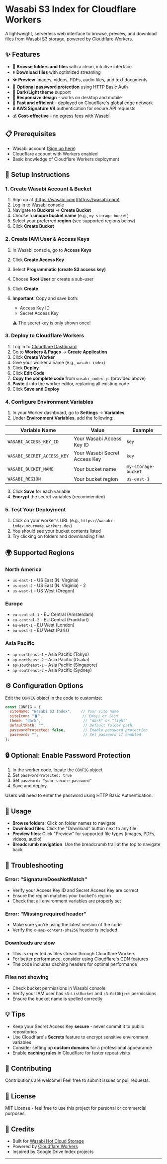 # Wasabi S3 Index for Cloudflare Workers

A lightweight, serverless web interface to browse, preview, and download files from Wasabi S3 storage, powered by Cloudflare Workers.

## ✨ Features

- 📁 **Browse folders and files** with a clean, intuitive interface
- ⬇️ **Download files** with optimized streaming
- 👁️ **Preview** images, videos, PDFs, audio files, and text documents
- 🔐 **Optional password protection** using HTTP Basic Auth
- 🎨 **Dark/Light theme** support
- 📱 **Responsive design** - works on desktop and mobile
- 🚀 **Fast and efficient** - deployed on Cloudflare's global edge network
- 🔒 **AWS Signature V4** authentication for secure API requests
- 💰 **Cost-effective** - no egress fees with Wasabi

## 📋 Prerequisites

- Wasabi account ([Sign up here](https://wasabi.com))
- Cloudflare account with Workers enabled
- Basic knowledge of Cloudflare Workers deployment

## 🚀 Setup Instructions

### 1. Create Wasabi Account & Bucket

1. Sign up at [https://wasabi.com](https://wasabi.com)
2. Log in to Wasabi console
3. Navigate to **Buckets** → **Create Bucket**
4. Choose a **unique bucket name** (e.g., `my-storage-bucket`)
5. Select your preferred **region** (see supported regions below)
6. Click **Create Bucket**

### 2. Create IAM User & Access Keys

1. In Wasabi console, go to **Access Keys**
2. Click **Create Access Key**
3. Select **Programmatic (create S3 access key)**
4. Choose **Root User** or create a sub-user
5. Click **Create**
6. **Important**: Copy and save both:
   - Access Key ID
   - Secret Access Key
   
   ⚠️ The secret key is only shown once!

### 3. Deploy to Cloudflare Workers

1. Log in to [Cloudflare Dashboard](https://dash.cloudflare.com)
2. Go to **Workers & Pages** → **Create Application**
3. Click **Create Worker**
4. Give your worker a name (e.g., `wasabi-index`)
5. Click **Deploy**
6. Click **Edit Code**
7. **Copy the complete code** from `wasabi_index.js` (provided above)
8. **Paste** it into the worker editor, replacing all existing code
9. Click **Save and Deploy**

### 4. Configure Environment Variables

1. In your Worker dashboard, go to **Settings** → **Variables**
2. Under **Environment Variables**, add the following:

| Variable Name | Value | Example |
|---------------|-------|---------|
| `WASABI_ACCESS_KEY_ID` | Your Wasabi Access Key ID | `key` |
| `WASABI_SECRET_ACCESS_KEY` | Your Wasabi Secret Access Key | `key` |
| `WASABI_BUCKET_NAME` | Your bucket name | `my-storage-bucket` |
| `WASABI_REGION` | Your bucket region | `us-east-1` |

3. Click **Save** for each variable
4. **Encrypt** the secret variables (recommended)

### 5. Test Your Deployment

1. Click on your worker's URL (e.g., `https://wasabi-index.yourname.workers.dev`)
2. You should see your bucket contents listed
3. Try clicking on folders and downloading files

## 🌍 Supported Regions

### North America
- `us-east-1` - US East (N. Virginia)
- `us-east-2` - US East (N. Virginia) - 2
- `us-west-1` - US West (Oregon)

### Europe
- `eu-central-1` - EU Central (Amsterdam)
- `eu-central-2` - EU Central (Frankfurt)
- `eu-west-1` - EU West (London)
- `eu-west-2` - EU West (Paris)

### Asia Pacific
- `ap-northeast-1` - Asia Pacific (Tokyo)
- `ap-northeast-2` - Asia Pacific (Osaka)
- `ap-southeast-1` - Asia Pacific (Singapore)
- `ap-southeast-2` - Asia Pacific (Sydney)

## ⚙️ Configuration Options

Edit the `CONFIG` object in the code to customize:

```javascript
const CONFIG = {
  siteName: "Wasabi S3 Index",    // Your site name
  siteIcon: "🪣",                  // Emoji or icon
  theme: "dark",                   // "dark" or "light"
  defaultPath: "",                 // Default folder path
  passwordProtected: false,        // Enable password protection
  password: "",                    // Set password if enabled
};
```

## 🔒 Optional: Enable Password Protection

1. In the worker code, locate the `CONFIG` object
2. Set `passwordProtected: true`
3. Set `password: "your-secure-password"`
4. Save and deploy

Users will need to enter the password using HTTP Basic Authentication.

## 📖 Usage

- **Browse folders**: Click on folder names to navigate
- **Download files**: Click the "Download" button next to any file
- **Preview files**: Click "Preview" for supported file types (images, PDFs, videos, audio)
- **Breadcrumb navigation**: Use the breadcrumb trail at the top to navigate back

## 🐛 Troubleshooting

### Error: "SignatureDoesNotMatch"
- Verify your Access Key ID and Secret Access Key are correct
- Ensure the region matches your bucket's region
- Check that all environment variables are properly set

### Error: "Missing required header"
- Make sure you're using the latest version of the code
- Verify the `x-amz-content-sha256` header is included

### Downloads are slow
- This is expected as files stream through Cloudflare Workers
- For better performance, consider using Cloudflare's CDN features
- The code includes caching headers for optimal performance

### Files not showing
- Check bucket permissions in Wasabi console
- Verify your IAM user has `s3:ListBucket` and `s3:GetObject` permissions
- Ensure the bucket name is spelled correctly

## 💡 Tips

- Keep your Secret Access Key **secure** - never commit it to public repositories
- Use Cloudflare's **Secrets** feature to encrypt sensitive environment variables
- Consider setting up **custom domains** for a professional appearance
- Enable **caching rules** in Cloudflare for faster repeat visits

## 🤝 Contributing

Contributions are welcome! Feel free to submit issues or pull requests.

## 📄 License

MIT License - feel free to use this project for personal or commercial purposes.

## 🙏 Credits

- Built for [Wasabi Hot Cloud Storage](https://wasabi.com)
- Powered by [Cloudflare Workers](https://workers.cloudflare.com)
- Inspired by Google Drive Index projects

***
